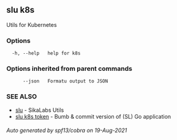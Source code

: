 ## slu k8s

Utils for Kubernetes

### Options

```
  -h, --help   help for k8s
```

### Options inherited from parent commands

```
      --json   Formatu output to JSON
```

### SEE ALSO

* [slu](slu.md)	 - SikaLabs Utils
* [slu k8s token](slu_k8s_token.md)	 - Bumb & commit version of (SL) Go application

###### Auto generated by spf13/cobra on 19-Aug-2021
